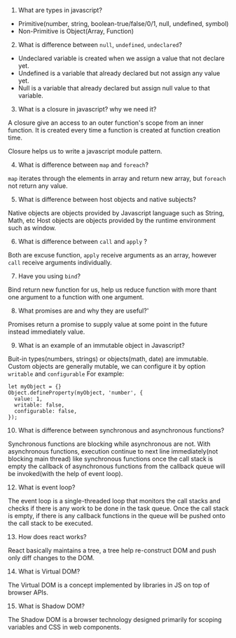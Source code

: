 1. What are types in javascript?
* Primitive(number, string, boolean-true/false/0/1, null, undefined, symbol)
* Non-Primitive is Object(Array, Function)

2. What is difference between `null`, `undefined`, `undeclared`?

* Undeclared variable is created when we assign a value that not declare yet.
* Undefined is a variable that already declared but not assign any value yet.
* Null is a variable that already declared but assign null value to that variable.

3. What is a closure in javascript? why we need it?

A closure give an access to an outer function's scope from an inner function. It is created every time a function is created at function creation time.

Closure helps us to write a javascript module pattern.

4. What is difference between `map` and `foreach`?

`map` iterates through the elements in array and return new array, but `foreach` not return any value.

5. What is difference between host objects and native subjects?

Native objects are objects provided by Javascript language such as String, Math, etc
Host objects are objects provided by the runtime environment such as window.

6. What is difference between `call` and `apply` ?

Both are excuse function, `apply` receive arguments as an array, however `call` receive arguments individually.

7. Have you using `bind`?

Bind return new function for us, help us reduce function with more thant one argument to a function with one argument.

8. What promises are and why they are useful?'

Promises return a promise to supply value at some point in the future instead immediately value.

9. What is an example of an immutable object in Javascript?

Buit-in types(numbers, strings) or objects(math, date) are immutable.
Custom objects are generally mutable, we can configure it by option `writable` and `configurable`
For example:

```
let myObject = {}
Object.defineProperty(myObject, 'number', {
  value: 1,
  writable: false,
  configurable: false,
});
```

10. What is difference between synchronous and asynchronous functions?

Synchronous functions are blocking while asynchronous are not.
With asynchronous functions, execution continue to next line immediately(not blocking main thread) like synchronous functions once the call stack is empty the callback of asynchronous functions from the callback queue will be invoked(with the help of event loop).

12. What is event loop?

The event loop is a single-threaded loop that monitors the call stacks and checks if there is any work to be done in the task queue. Once the call stack is empty, if there is any callback functions in the queue will be pushed onto the call stack to be executed.

13. How does react works?

React basically maintains a tree, a tree help re-construct DOM and push only diff changes to the DOM.

14. What is Virtual DOM?

The Virtual DOM is a concept implemented by libraries in JS on top of browser APIs.

15. What is Shadow DOM?

The Shadow DOM is a browser technology designed primarily for scoping variables and CSS in web components.



